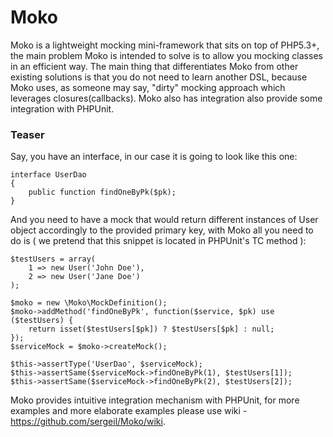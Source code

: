 # Moko

Moko is a lightweight mocking mini-framework that sits on top of PHP5.3+, the main problem
Moko is intended to solve is to allow you mocking classes in an efficient way. The main thing
that differentiates Moko from other existing solutions is that you do not need to learn another DSL, because Moko uses, as someone may say, "dirty" mocking approach which leverages closures(callbacks). Moko also has integration also provide some integration with PHPUnit.

### Teaser

Say, you have an interface, in our case it is going to look like this one:
```
interface UserDao
{
    public function findOneByPk($pk);
}
```

And you need to have a mock that would return different instances of User object accordingly to the provided primary key, with Moko all you need to do is ( we pretend that this snippet is located in PHPUnit's TC method ):
```
$testUsers = array(
    1 => new User('John Doe'),
    2 => new User('Jane Doe')
);

$moko = new \Moko\MockDefinition();
$moko->addMethod('findOneByPk', function($service, $pk) use ($testUsers) {
    return isset($testUsers[$pk]) ? $testUsers[$pk] : null;
});
$serviceMock = $moko->createMock();

$this->assertType('UserDao', $serviceMock);
$this->assertSame($serviceMock->findOneByPk(1), $testUsers[1]);
$this->assertSame($serviceMock->findOneByPk(2), $testUsers[2]);
```

Moko provides intuitive integration mechanism with PHPUnit, for more examples and more elaborate examples please 
use wiki - https://github.com/sergeil/Moko/wiki.
